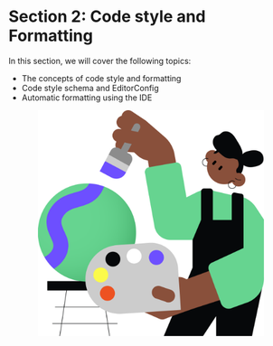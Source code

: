 # Section 2: Code style and Formatting

In this section, we will cover the following topics:
- The concepts of code style and formatting
- Code style schema and EditorConfig
- Automatic formatting using the IDE

<p align="center">
    <img src="../../../common/src/main/resources/images/CodeStyleAndFormatting/Introduction/code_style_and_formatting_intro.png" alt="Code style and formatting" width="400"/>
</p>
